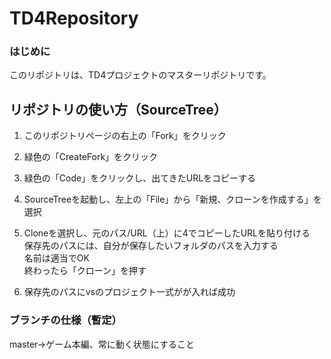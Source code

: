 # TD4Repository

### はじめに

このリポジトリは、TD4プロジェクトのマスターリポジトリです。 

## リポジトリの使い方（SourceTree）

1.  このリポジトリページの右上の「Fork」をクリック  

2.  緑色の「CreateFork」をクリック

3.  緑色の「Code」をクリックし、出てきたURLをコピーする

4.  SourceTreeを起動し、左上の「File」から「新規、クローンを作成する」を選択

5.  Cloneを選択し、元のパス/URL（上）に4でコピーしたURLを貼り付ける  
保存先のパスには、自分が保存したいフォルダのパスを入力する  
名前は適当でOK  
終わったら「クローン」を押す

6.  保存先のパスにvsのプロジェクト一式がが入れば成功


### ブランチの仕様（暫定）

master->ゲーム本編、常に動く状態にすること

###
